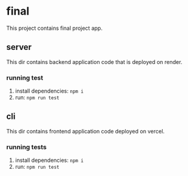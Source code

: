 # final

This project contains final project app.

## server

This dir contains backend application code that is deployed on render. 

### running test

1. install dependencies: `npm i`
2. run: `npm run test`

## cli

This dir contains frontend application code deployed on vercel.

### running tests

1. install dependencies: `npm i`
2. run: `npm run test`